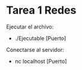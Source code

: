 # Tarea 1 Redes

Ejecutar el archivo:

* ./Ejecutable [Puerto]

Conectarse al servidor:

* nc localhost [Puerto]
